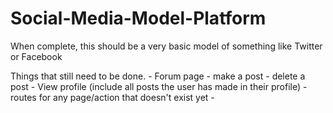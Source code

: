 # Social-Media-Model-Platform
When complete, this should be a very basic model of something like Twitter or Facebook

Things that still need to be done.
    - Forum page
    - make a post
    - delete a post
    - View profile (include all posts the user has made in their profile)
    - routes for any page/action that doesn't exist yet
    - 
